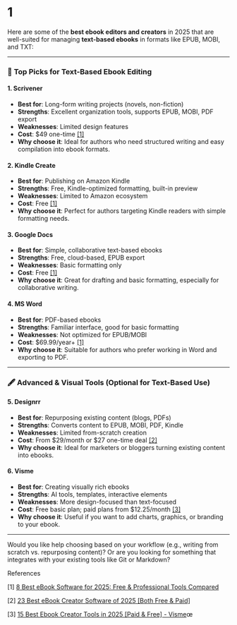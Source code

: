 # 1
Here are some of the **best ebook editors and creators** in 2025 that are well-suited for managing **text-based ebooks** in formats like EPUB, MOBI, and TXT:

---

### 🥇 **Top Picks for Text-Based Ebook Editing**

#### **1. Scrivener**

- **Best for**: Long-form writing projects (novels, non-fiction)
- **Strengths**: Excellent organization tools, supports EPUB, MOBI, PDF export
- **Weaknesses**: Limited design features
- **Cost**: \$49 one-time [[1]](https://designrr.io/best-ebook-software/)
- **Why choose it**: Ideal for authors who need structured writing and easy compilation into ebook formats.

#### **2. Kindle Create**

- **Best for**: Publishing on Amazon Kindle
- **Strengths**: Free, Kindle-optimized formatting, built-in preview
- **Weaknesses**: Limited to Amazon ecosystem
- **Cost**: Free [[1]](https://designrr.io/best-ebook-software/)
- **Why choose it**: Perfect for authors targeting Kindle readers with simple formatting needs.

#### **3. Google Docs**

- **Best for**: Simple, collaborative text-based ebooks
- **Strengths**: Free, cloud-based, EPUB export
- **Weaknesses**: Basic formatting only
- **Cost**: Free [[1]](https://designrr.io/best-ebook-software/)
- **Why choose it**: Great for drafting and basic formatting, especially for collaborative writing.

#### **4. MS Word**

- **Best for**: PDF-based ebooks
- **Strengths**: Familiar interface, good for basic formatting
- **Weaknesses**: Not optimized for EPUB/MOBI
- **Cost**: \$69.99/year+ [[1]](https://designrr.io/best-ebook-software/)
- **Why choose it**: Suitable for authors who prefer working in Word and exporting to PDF.

---

### 🖋️ **Advanced & Visual Tools (Optional for Text-Based Use)**

#### **5. Designrr**

- **Best for**: Repurposing existing content (blogs, PDFs)
- **Strengths**: Converts content to EPUB, MOBI, PDF, Kindle
- **Weaknesses**: Limited from-scratch creation
- **Cost**: From \$29/month or \$27 one-time deal [[2]](https://technicalwall.com/software-reviews/ebook-creator/)
- **Why choose it**: Ideal for marketers or bloggers turning existing content into ebooks.

#### **6. Visme**

- **Best for**: Creating visually rich ebooks
- **Strengths**: AI tools, templates, interactive elements
- **Weaknesses**: More design-focused than text-focused
- **Cost**: Free basic plan; paid plans from \$12.25/month [[3]](https://visme.co/blog/best-ebook-creator/)
- **Why choose it**: Useful if you want to add charts, graphics, or branding to your ebook.

---

Would you like help choosing based on your workflow (e.g., writing from scratch vs. repurposing content)? Or are you looking for something that integrates with your existing tools like Git or Markdown?

  
References

[1] [8 Best eBook Software for 2025: Free & Professional Tools Compared](https://designrr.io/best-ebook-software/)

[2] [23 Best eBook Creator Software of 2025 [Both Free & Paid]](https://technicalwall.com/software-reviews/ebook-creator/)

[3] [15 Best Ebook Creator Tools in 2025 [Paid & Free] - Visme](https://visme.co/blog/best-ebook-creator/)œ